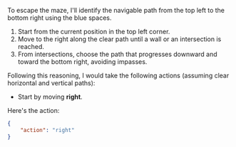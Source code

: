 To escape the maze, I'll identify the navigable path from the top left to the bottom right using the blue spaces.

1. Start from the current position in the top left corner.
2. Move to the right along the clear path until a wall or an intersection is reached.
3. From intersections, choose the path that progresses downward and toward the bottom right, avoiding impasses.

Following this reasoning, I would take the following actions (assuming clear horizontal and vertical paths):

- Start by moving **right**. 

Here's the action:

```json
{
    "action": "right"
}
```